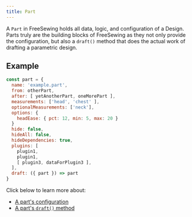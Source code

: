 ```yaml
---
title: Part
---
```


A `Part` in FreeSewing holds all data, logic, and configuration of a Design.
Parts truly are the building blocks of FreeSewing as they not only provide
the configuration, but also a `draft()` method that does the actual work
of drafting a parametric design.

## Example

```js
const part = {
  name: 'example.part',
  from: otherPart,
  after: [ yetAnotherPart, oneMorePart ],
  measurements: ['head', 'chest' ],
  optionalMeasurements: ['neck'],
  options: {
    headEase: { pct: 12, min: 5, max: 20 }
  }
  hide: false,
  hideAll: false,
  hideDependencies: true,
  plugins: [ 
    plugin1, 
    plugin1, 
    [ plugin3, dataForPlugin3 ],
  ],
  draft: ({ part }) => part
}
```

Click below to learn more about:

- [A part's configuration](/reference/api/part/config)
- [A part's `draft()` method](/reference/api/part/draft)
